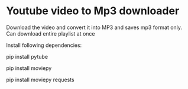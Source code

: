 
# Youtube video to Mp3 downloader
Download the video and convert it into MP3 and saves mp3 format only. Can download entire playlist at once

Install following dependencies: 

pip install pytube

pip install moviepy

pip install moviepy requests






